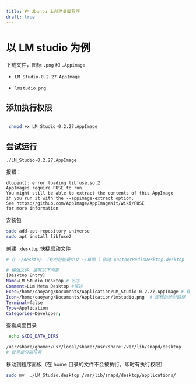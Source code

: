 ```yaml
---
title: 在 Ubuntu 上创建桌面程序
draft: true
---
```

# 以 LM studio 为例

下载文件，图标 `.png` 和 `.Appimage`

- `LM_Studio-0.2.27.AppImage`  

- `lmstudio.png`

## 添加执行权限
```bash

 chmod +x LM_Studio-0.2.27.AppImage 
```

## 尝试运行

```absh
./LM_Studio-0.2.27.AppImage 
```

报错：

```
dlopen(): error loading libfuse.so.2
AppImages require FUSE to run. 
You might still be able to extract the contents of this AppImage 
if you run it with the --appimage-extract option. 
See https://github.com/AppImage/AppImageKit/wiki/FUSE 
for more information
```

安装包

```bash
sudo add-apt-repository universe
sudo apt install libfuse2
```

创建 `.desktop` 快捷启动文件

```bash
# 在 ~/desktop （有的可能是中文 ~/桌面 ）创建 AnotherRedisDesktop.desktop

# 编辑文件，编写以下内容
[Desktop Entry]
Name=LM Studio Desktop # 名字
Comment=LLm Meta Desktop #描述
Exec=/home/caoyang/Documents/Application/LM_Studio-0.2.27.AppImage # 程序的绝对路径
Icon=/home/caoyang/Documents/Application/lmstudio.png  # 图标的绝对路径
Terminal=false
Type=Application
Categories=Developer;
```


查看桌面目录

```bash
 echo $XDG_DATA_DIRS
```

```bash
/usr/share/gnome:/usr/local/share:/usr/share:/var/lib/snapd/desktop
# 冒号是分隔符号
```

移动到程序面板（在 home 目录的文件不会被执行，即时有执行权限）

```bash
sudo mv  ./LM_Studio.desktop /var/lib/snapd/desktop/applications/
```
